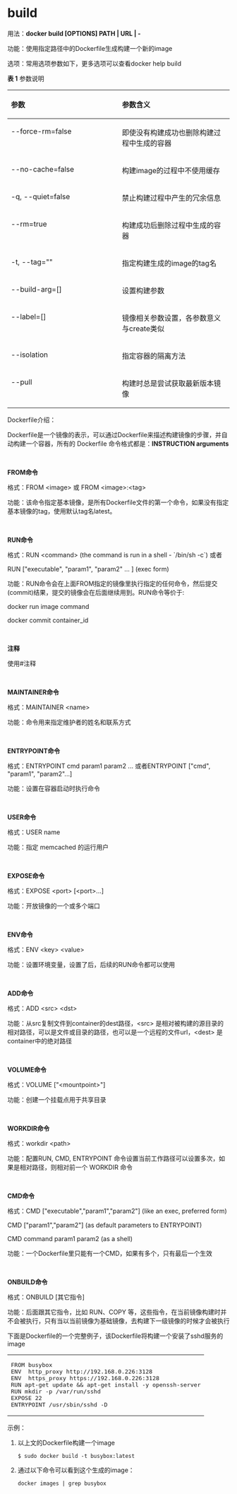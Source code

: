# build<a name="ZH-CN_TOPIC_0184808262"></a>

用法：**docker build \[OPTIONS\] PATH | URL | -**

功能：使用指定路径中的Dockerfile生成构建一个新的image

选项：常用选项参数如下，更多选项可以查看docker help build

**表 1**  参数说明

<a name="zh-cn_topic_0183243738_table14251918184"></a>
<table><thead align="left"><tr id="zh-cn_topic_0183243738_row172615113189"><th class="cellrowborder" valign="top" width="50%" id="mcps1.2.3.1.1"><p id="zh-cn_topic_0183243738_p3263119181"><a name="zh-cn_topic_0183243738_p3263119181"></a><a name="zh-cn_topic_0183243738_p3263119181"></a>参数</p>
</th>
<th class="cellrowborder" valign="top" width="50%" id="mcps1.2.3.1.2"><p id="zh-cn_topic_0183243738_p162691131813"><a name="zh-cn_topic_0183243738_p162691131813"></a><a name="zh-cn_topic_0183243738_p162691131813"></a>参数含义</p>
</th>
</tr>
</thead>
<tbody><tr id="zh-cn_topic_0183243738_row122619121815"><td class="cellrowborder" valign="top" width="50%" headers="mcps1.2.3.1.1 "><p id="zh-cn_topic_0183243738_p1526614185"><a name="zh-cn_topic_0183243738_p1526614185"></a><a name="zh-cn_topic_0183243738_p1526614185"></a>--force-rm=false</p>
</td>
<td class="cellrowborder" valign="top" width="50%" headers="mcps1.2.3.1.2 "><p id="zh-cn_topic_0183243738_p9803426131816"><a name="zh-cn_topic_0183243738_p9803426131816"></a><a name="zh-cn_topic_0183243738_p9803426131816"></a>即使没有构建成功也删除构建过程中生成的容器</p>
</td>
</tr>
<tr id="zh-cn_topic_0183243738_row660114322184"><td class="cellrowborder" valign="top" width="50%" headers="mcps1.2.3.1.1 "><p id="zh-cn_topic_0183243738_p460219324184"><a name="zh-cn_topic_0183243738_p460219324184"></a><a name="zh-cn_topic_0183243738_p460219324184"></a>--no-cache=false</p>
</td>
<td class="cellrowborder" valign="top" width="50%" headers="mcps1.2.3.1.2 "><p id="zh-cn_topic_0183243738_p5602163216189"><a name="zh-cn_topic_0183243738_p5602163216189"></a><a name="zh-cn_topic_0183243738_p5602163216189"></a>构建image的过程中不使用缓存</p>
</td>
</tr>
<tr id="zh-cn_topic_0183243738_row9354121121913"><td class="cellrowborder" valign="top" width="50%" headers="mcps1.2.3.1.1 "><p id="zh-cn_topic_0183243738_p9354714196"><a name="zh-cn_topic_0183243738_p9354714196"></a><a name="zh-cn_topic_0183243738_p9354714196"></a>-q, --quiet=false</p>
</td>
<td class="cellrowborder" valign="top" width="50%" headers="mcps1.2.3.1.2 "><p id="zh-cn_topic_0183243738_p33544151914"><a name="zh-cn_topic_0183243738_p33544151914"></a><a name="zh-cn_topic_0183243738_p33544151914"></a>禁止构建过程中产生的冗余信息</p>
</td>
</tr>
<tr id="zh-cn_topic_0183243738_row37811581916"><td class="cellrowborder" valign="top" width="50%" headers="mcps1.2.3.1.1 "><p id="zh-cn_topic_0183243738_p177819158192"><a name="zh-cn_topic_0183243738_p177819158192"></a><a name="zh-cn_topic_0183243738_p177819158192"></a>--rm=true</p>
</td>
<td class="cellrowborder" valign="top" width="50%" headers="mcps1.2.3.1.2 "><p id="zh-cn_topic_0183243738_p1546216313191"><a name="zh-cn_topic_0183243738_p1546216313191"></a><a name="zh-cn_topic_0183243738_p1546216313191"></a>构建成功后删除过程中生成的容器</p>
</td>
</tr>
<tr id="zh-cn_topic_0183243738_row136272022111912"><td class="cellrowborder" valign="top" width="50%" headers="mcps1.2.3.1.1 "><p id="zh-cn_topic_0183243738_p862882217196"><a name="zh-cn_topic_0183243738_p862882217196"></a><a name="zh-cn_topic_0183243738_p862882217196"></a>-t, --tag=""</p>
</td>
<td class="cellrowborder" valign="top" width="50%" headers="mcps1.2.3.1.2 "><p id="zh-cn_topic_0183243738_p13391038161911"><a name="zh-cn_topic_0183243738_p13391038161911"></a><a name="zh-cn_topic_0183243738_p13391038161911"></a>指定构建生成的image的tag名</p>
</td>
</tr>
<tr id="zh-cn_topic_0183243738_row7484172061913"><td class="cellrowborder" valign="top" width="50%" headers="mcps1.2.3.1.1 "><p id="zh-cn_topic_0183243738_p4485320161916"><a name="zh-cn_topic_0183243738_p4485320161916"></a><a name="zh-cn_topic_0183243738_p4485320161916"></a>--build-arg=[]</p>
</td>
<td class="cellrowborder" valign="top" width="50%" headers="mcps1.2.3.1.2 "><p id="zh-cn_topic_0183243738_p3485112061914"><a name="zh-cn_topic_0183243738_p3485112061914"></a><a name="zh-cn_topic_0183243738_p3485112061914"></a>设置构建参数</p>
</td>
</tr>
<tr id="zh-cn_topic_0183243738_row3920817171919"><td class="cellrowborder" valign="top" width="50%" headers="mcps1.2.3.1.1 "><p id="zh-cn_topic_0183243738_p19920121701910"><a name="zh-cn_topic_0183243738_p19920121701910"></a><a name="zh-cn_topic_0183243738_p19920121701910"></a>--label=[]</p>
</td>
<td class="cellrowborder" valign="top" width="50%" headers="mcps1.2.3.1.2 "><p id="zh-cn_topic_0183243738_p777151152020"><a name="zh-cn_topic_0183243738_p777151152020"></a><a name="zh-cn_topic_0183243738_p777151152020"></a>镜像相关参数设置，各参数意义与create类似</p>
</td>
</tr>
<tr id="zh-cn_topic_0183243738_row1993117602010"><td class="cellrowborder" valign="top" width="50%" headers="mcps1.2.3.1.1 "><p id="zh-cn_topic_0183243738_p18931106112015"><a name="zh-cn_topic_0183243738_p18931106112015"></a><a name="zh-cn_topic_0183243738_p18931106112015"></a>--isolation</p>
</td>
<td class="cellrowborder" valign="top" width="50%" headers="mcps1.2.3.1.2 "><p id="zh-cn_topic_0183243738_p29312652012"><a name="zh-cn_topic_0183243738_p29312652012"></a><a name="zh-cn_topic_0183243738_p29312652012"></a>指定容器的隔离方法</p>
</td>
</tr>
<tr id="zh-cn_topic_0183243738_row1325154192018"><td class="cellrowborder" valign="top" width="50%" headers="mcps1.2.3.1.1 "><p id="zh-cn_topic_0183243738_p825184112011"><a name="zh-cn_topic_0183243738_p825184112011"></a><a name="zh-cn_topic_0183243738_p825184112011"></a>--pull</p>
</td>
<td class="cellrowborder" valign="top" width="50%" headers="mcps1.2.3.1.2 "><p id="zh-cn_topic_0183243738_p22517417207"><a name="zh-cn_topic_0183243738_p22517417207"></a><a name="zh-cn_topic_0183243738_p22517417207"></a>构建时总是尝试获取最新版本镜像</p>
</td>
</tr>
</tbody>
</table>

Dockerfile介绍：

Dockerfile是一个镜像的表示，可以通过Dockerfile来描述构建镜像的步骤，并自动构建一个容器，所有的 Dockerfile 命令格式都是：**INSTRUCTION arguments**

  

**FROM命令**

格式：FROM <image\>   或    FROM <image\>:<tag\>

功能：该命令指定基本镜像，是所有Dockerfile文件的第一个命令，如果没有指定基本镜像的tag，使用默认tag名latest。

  

**RUN命令**

格式：RUN <command\> \(the command is run in a shell - \`/bin/sh -c\`\) 或者

RUN \["executable", "param1", "param2" ... \]  \(exec form\)

功能：RUN命令会在上面FROM指定的镜像里执行指定的任何命令，然后提交\(commit\)结果，提交的镜像会在后面继续用到。RUN命令等价于:

docker run image command

docker commit container\_id

  

**注释**

使用\#注释

  

**MAINTAINER命令**

格式：MAINTAINER <name\>

功能：命令用来指定维护者的姓名和联系方式

  

**ENTRYPOINT命令**

格式：ENTRYPOINT cmd param1 param2 ...  或者ENTRYPOINT \["cmd", "param1", "param2"...\]

功能：设置在容器启动时执行命令

  

**USER命令**

格式：USER name

功能：指定 memcached 的运行用户

  

**EXPOSE命令**

格式：EXPOSE <port\> \[<port\>...\]

功能：开放镜像的一个或多个端口

  

**ENV命令**

格式：ENV <key\> <value\>

功能：设置环境变量，设置了后，后续的RUN命令都可以使用

  

**ADD命令**

格式：ADD <src\> <dst\>

功能：从src复制文件到container的dest路径，<src\> 是相对被构建的源目录的相对路径，可以是文件或目录的路径，也可以是一个远程的文件url，<dest\> 是container中的绝对路径

  

**VOLUME命令**

格式：VOLUME \["<mountpoint\>"\]

功能：创建一个挂载点用于共享目录

  

**WORKDIR命令**

格式：workdir <path\>

功能：配置RUN, CMD, ENTRYPOINT 命令设置当前工作路径可以设置多次，如果是相对路径，则相对前一个 WORKDIR 命令

  

**CMD命令**

格式：CMD \["executable","param1","param2"\] \(like an exec, preferred form\)

CMD \["param1","param2"\] \(as default parameters to ENTRYPOINT\)

CMD command param1 param2 \(as a shell\)

功能：一个Dockerfile里只能有一个CMD，如果有多个，只有最后一个生效

  

**ONBUILD命令**

格式：ONBUILD \[其它指令\]

功能：后面跟其它指令，比如 RUN、COPY 等，这些指令，在当前镜像构建时并不会被执行，只有当以当前镜像为基础镜像，去构建下一级镜像的时候才会被执行

下面是Dockerfile的一个完整例子，该Dockerfile将构建一个安装了sshd服务的image

<a name="zh-cn_topic_0183243738_zh-cn_topic_0155237683_zh-cn_topic_0076221025_zh-cn_topic_0043209539_table50916422"></a>
<table><tbody><tr id="zh-cn_topic_0183243738_zh-cn_topic_0155237683_zh-cn_topic_0076221025_zh-cn_topic_0043209539_row58396974"><td class="cellrowborder" valign="top" width="100%"><pre class="screen" id="zh-cn_topic_0183243738_zh-cn_topic_0155237683_zh-cn_topic_0076221025_zh-cn_topic_0043209539_screen13353554311"><a name="zh-cn_topic_0183243738_zh-cn_topic_0155237683_zh-cn_topic_0076221025_zh-cn_topic_0043209539_screen13353554311"></a><a name="zh-cn_topic_0183243738_zh-cn_topic_0155237683_zh-cn_topic_0076221025_zh-cn_topic_0043209539_screen13353554311"></a>FROM busybox
ENV  http_proxy http://192.168.0.226:3128
ENV  https_proxy https://192.168.0.226:3128
RUN apt-get update &amp;&amp; apt-get install -y openssh-server
RUN mkdir -p /var/run/sshd
EXPOSE 22
ENTRYPOINT /usr/sbin/sshd -D</pre>
</td>
</tr>
</tbody>
</table>

示例：

1.  以上文的Dockerfile构建一个image

    ```
    $ sudo docker build -t busybox:latest
    ```

2.  通过以下命令可以看到这个生成的image：

    ```
    docker images | grep busybox
    ```


